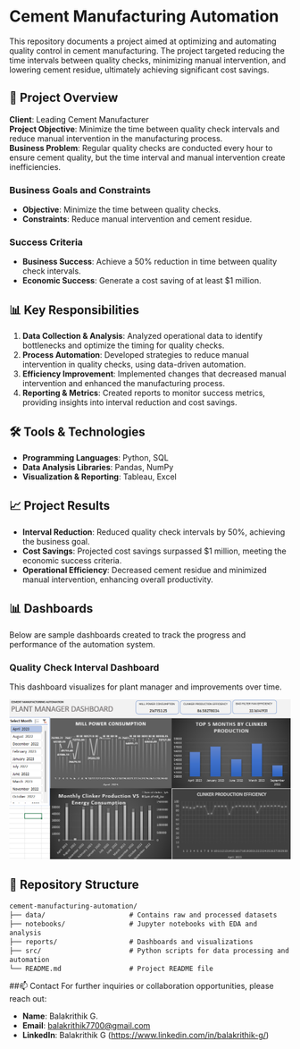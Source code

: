 # Cement Manufacturing Automation

This repository documents a project aimed at optimizing and automating quality control in cement manufacturing. The project targeted reducing the time intervals between quality checks, minimizing manual intervention, and lowering cement residue, ultimately achieving significant cost savings.

## 📝 Project Overview

**Client**: Leading Cement Manufacturer  
**Project Objective**: Minimize the time between quality check intervals and reduce manual intervention in the manufacturing process.  
**Business Problem**: Regular quality checks are conducted every hour to ensure cement quality, but the time interval and manual intervention create inefficiencies.

### Business Goals and Constraints

- **Objective**: Minimize the time between quality checks.
- **Constraints**: Reduce manual intervention and cement residue.

### Success Criteria

- **Business Success**: Achieve a 50% reduction in time between quality check intervals.
- **Economic Success**: Generate a cost saving of at least $1 million.

## 📊 Key Responsibilities

1. **Data Collection & Analysis**: Analyzed operational data to identify bottlenecks and optimize the timing for quality checks.
2. **Process Automation**: Developed strategies to reduce manual intervention in quality checks, using data-driven automation.
3. **Efficiency Improvement**: Implemented changes that decreased manual intervention and enhanced the manufacturing process.
4. **Reporting & Metrics**: Created reports to monitor success metrics, providing insights into interval reduction and cost savings.

## 🛠️ Tools & Technologies

- **Programming Languages**: Python, SQL
- **Data Analysis Libraries**: Pandas, NumPy
- **Visualization & Reporting**: Tableau, Excel

## 📈 Project Results

- **Interval Reduction**: Reduced quality check intervals by 50%, achieving the business goal.
- **Cost Savings**: Projected cost savings surpassed $1 million, meeting the economic success criteria.
- **Operational Efficiency**: Decreased cement residue and minimized manual intervention, enhancing overall productivity.

## 📊 Dashboards

Below are sample dashboards created to track the progress and performance of the automation system.

### Quality Check Interval Dashboard
This dashboard visualizes for plant manager and improvements over time.

![plant_manager_report Dashboard](./reports/plant_manager_report.png)


## 📂 Repository Structure

```plaintext
cement-manufacturing-automation/
├── data/                     # Contains raw and processed datasets
├── notebooks/                # Jupyter notebooks with EDA and analysis
├── reports/                  # Dashboards and visualizations
├── src/                      # Python scripts for data processing and automation
└── README.md                 # Project README file
```
##📫 Contact
For further inquiries or collaboration opportunities, please reach out:

- **Name**: Balakrithik G.
- **Email**: balakrithik7700@gmail.com
- **LinkedIn**: Balakrithik G (https://www.linkedin.com/in/balakrithik-g/)
